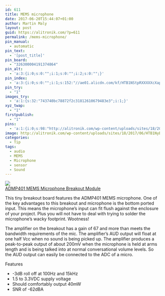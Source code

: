 ```yaml
---
id: 611
title: MEMS microphone
date: 2017-06-20T15:44:07+01:00
author: Martin Maly
layout: post
guid: https://alitronik.com/?p=611
permalink: /mems-microphone/
pin_manual:
  - automatic
pin_text:
  - '[post_title]'
pin_board:
  - "326300004191374864"
pin_alt:
  - 'a:3:{i:0;s:0:"";i:1;s:0:"";i:2;s:0:"";}'
pin_index:
  - 'a:3:{i:0;s:0:"";i:1;s:152:"//ae01.alicdn.com/kf/HTB1NStpRXXXXXcXapXXq6xXFXXXp/ADMP401-font-b-MEMS-b-font-Microphone-Breakout-Module-font-b-Board-b-font-For-Arduino.jpg_220x220.jpg";i:2;s:98:"http://alitronik.com/wp-content/uploads/sites/18/2017/06/HTB1NyBQRXXXXXXYXVXXq6xXFXXXg-300x300.jpg";}'
pin_try:
  - "1"
images_try:
  - 'a:1:{s:32:"743740bc78872f2c31812610679483e3";i:1;}'
xyz_twap:
  - "1"
firstpublish:
  - "1"
pins:
  - 'a:1:{i:0;s:98:"http://alitronik.com/wp-content/uploads/sites/18/2017/06/HTB1NyBQRXXXXXXYXVXXq6xXFXXXg-300x300.jpg";}'
image: http://alitronik.com/wp-content/uploads/sites/18/2017/06/HTB1NyBQRXXXXXXYXVXXq6xXFXXXg.jpg
categories:
  - Tip
tags:
  - audio
  - MEMS
  - Microphone
  - sensor
  - Sound
---
```

<a href="http://s.click.aliexpress.com/e/RzbIA2F" target="_parent"><img src="//ae01.alicdn.com/kf/HTB1NStpRXXXXXcXapXXq6xXFXXXp/ADMP401-font-b-MEMS-b-font-Microphone-Breakout-Module-font-b-Board-b-font-For-Arduino.jpg_220x220.jpg" /><span style="display: block;">ADMP401 MEMS Microphone Breakout Module</span></a>

This tiny breakout board features the ADMP401 MEMS microphone. One of the key advantages to this breakout and microphone is the bottom ported input. This means the microphone&#8217;s input can fit flush against the enclosure of your project. Plus you will not have to deal with trying to solder the microphone&#8217;s wacky footprint. Wootness!

The amplifier on the breakout has a gain of 67 and more than meets the bandwidth requirements of the mic. The amplifier&#8217;s AUD output will float at one half Vcc when no sound is being picked up. The amplifier produces a peak-to-peak output of about 200mV when the microphone is held at arms length and is being talked into at normal conversational volume levels. So the AUD output can easily be connected to the ADC of a micro.

Features

  * -3dB roll off at 100Hz and 15kHz
  * 1.5 to 3.3VDC supply voltage
  * Should comfortably output 40mW
  * SNR of -62dBA